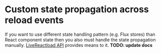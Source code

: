 # Custom state propagation across reload events

If you want to use different state handling pattern (e.g. Flux stores)
than React component state then you also must handle the state propagation 
manually. [LiveReactload API](https://www.npmjs.com/package/livereactload-api)
provides means to it. **TODO: update docs**

